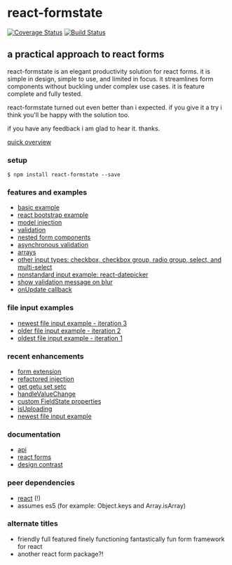 # react-formstate

[![Coverage Status](https://coveralls.io/repos/github/dtrelogan/react-formstate/badge.svg?branch=master)](https://coveralls.io/github/dtrelogan/react-formstate?branch=master)
[![Build Status](https://travis-ci.org/dtrelogan/react-formstate.svg?branch=master)](https://travis-ci.org/dtrelogan/react-formstate)

## a practical approach to react forms

react-formstate is an elegant productivity solution for react forms. it is simple in design, simple to use, and limited in focus. it streamlines form components without buckling under complex use cases. it is feature complete and fully tested.

react-formstate turned out even better than i expected. if you give it a try i think you'll be happy with the solution too.

if you have any feedback i am glad to hear it. thanks.

[quick overview](/docs/howItWorks.md)

### setup

    $ npm install react-formstate --save

### features and examples

- [basic example](/docs/basicExample.md)
- [react bootstrap example](/docs/reactBootstrapExample.md)
- [model injection](/docs/modelInjection.md)
- [validation](/docs/validationWiring.md)
- [nested form components](/docs/nestedFormExample.md)
- [asynchronous validation](/docs/asyncExample.md)
- [arrays](/docs/arrayExample.md)
- [other input types: checkbox, checkbox group, radio group, select, and multi-select](/docs/otherInputTypes.md)
- [nonstandard input example: react-datepicker](/docs/datePickerExample.md)
- [show validation message on blur](/docs/onBlurExample.md)
- [onUpdate callback](/docs/onUpdateExample.md)

### file input examples

- [newest file input example - iteration 3](/docs/fileInputExample.md)
- [older file input example - iteration 2](/docs/fileInputExampleIteration2.md)
- [oldest file input example - iteration 1](/docs/deprecatedFileInputExample.md)

### recent enhancements

- [form extension](/docs/formExtension.md)
- [refactored injection](/docs/refactoredInjection.md)
- [get getu set setc](/docs/getSetHelpers.md)
- [handleValueChange](/docs/handleValueChange.md)
- [custom FieldState properties](/docs/fieldStateProperties.md)
- [isUploading](/docs/isUploading.md)
- [newest file input example](/docs/fileInputExample.md)

### documentation

- [api](/docs/api.md)
- [react forms](https://facebook.github.io/react/docs/forms.html)
- [design contrast](/docs/designContrast.md)

### peer dependencies

- [react](https://facebook.github.io/react) (!)
- assumes es5 (for example: Object.keys and Array.isArray)

### alternate titles

- friendly full featured finely functioning fantastically fun form framework for react
- another react form package?!
